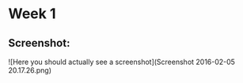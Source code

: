 # Week 1

## Screenshot:
![Here you should actually see a screenshot](Screenshot 2016-02-05 20.17.26.png)